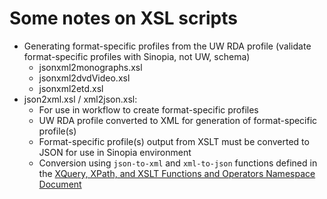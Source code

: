 # Some notes on XSL scripts
- Generating format-specific profiles from the UW RDA profile (validate format-specific profiles with Sinopia, not UW, schema)
   - jsonxml2monographs.xsl
   - jsonxml2dvdVideo.xsl
   - jsonxml2etd.xsl
- json2xml.xsl / xml2json.xsl: 
   - For use in workflow to create format-specific profiles
   - UW RDA profile converted to XML for generation of format-specific profile(s)
   - Format-specific profile(s) output from XSLT must be converted to JSON for use in Sinopia environment
   - Conversion using `json-to-xml` and `xml-to-json` functions defined in the [XQuery, XPath, and XSLT Functions and Operators Namespace Document](https://www.w3.org/2005/xpath-functions/)

